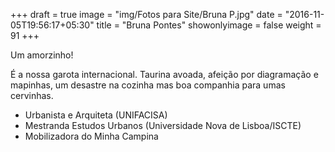 +++
draft = true
image = "img/Fotos para Site/Bruna P.jpg"
date = "2016-11-05T19:56:17+05:30"
title = "Bruna Pontes"
showonlyimage = false
weight = 91
+++

Um amorzinho!
<!--more-->

É a nossa garota internacional.
Taurina avoada, afeição por diagramação e mapinhas, um desastre na cozinha mas boa companhia para umas cervinhas.

* Urbanista e Arquiteta (UNIFACISA)
* Mestranda Estudos Urbanos (Universidade Nova de Lisboa/ISCTE)
* Mobilizadora do Minha Campina
